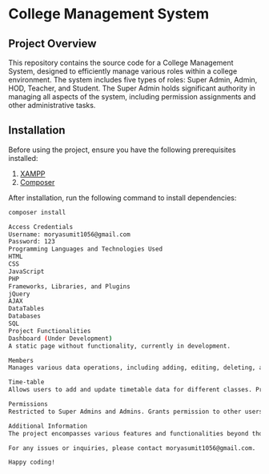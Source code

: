 # College Management System

## Project Overview
This repository contains the source code for a College Management System, designed to efficiently manage various roles within a college environment. The system includes five types of roles: Super Admin, Admin, HOD, Teacher, and Student. The Super Admin holds significant authority in managing all aspects of the system, including permission assignments and other administrative tasks.

## Installation
Before using the project, ensure you have the following prerequisites installed:

1. [XAMPP](https://www.apachefriends.org/index.html)
2. [Composer](https://getcomposer.org/)

After installation, run the following command to install dependencies:

```bash
composer install

Access Credentials
Username: moryasumit1056@gmail.com
Password: 123
Programming Languages and Technologies Used
HTML
CSS
JavaScript
PHP
Frameworks, Libraries, and Plugins
jQuery
AJAX
DataTables
Databases
SQL
Project Functionalities
Dashboard (Under Development)
A static page without functionality, currently in development.

Members
Manages various data operations, including adding, editing, deleting, and exporting data in Excel and CSV formats. Utilizes the DataTable library for enhanced data manipulation such as searching and sorting.

Time-table
Allows users to add and update timetable data for different classes. Provides export functionality for timetable data.

Permissions
Restricted to Super Admins and Admins. Grants permission to other users, enabling access to specific pages and functionalities.

Additional Information
The project encompasses various features and functionalities beyond those mentioned here. Feel free to explore the codebase for a comprehensive understanding.

For any issues or inquiries, please contact moryasumit1056@gmail.com.

Happy coding!
